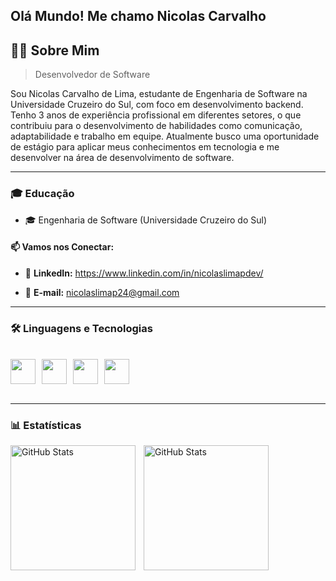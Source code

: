 Olá Mundo! Me chamo Nicolas Carvalho
---

## 👨‍💻 **Sobre Mim**

> Desenvolvedor de Software 

Sou Nicolas Carvalho de Lima, estudante de Engenharia de Software na Universidade Cruzeiro do Sul, com foco em desenvolvimento backend. Tenho 3 anos de experiência profissional em diferentes setores, o que contribuiu para o desenvolvimento de habilidades como comunicação, adaptabilidade e trabalho em equipe. Atualmente busco uma oportunidade de estágio para aplicar meus conhecimentos em tecnologia e me desenvolver na área de desenvolvimento de software. 

---

### 🎓 **Educação**
- 🎓 Engenharia de Software (Universidade Cruzeiro do Sul)

#### 📫 **Vamos nos Conectar:**  

- 🔗 **LinkedIn:** https://www.linkedin.com/in/nicolaslimapdev/

- 📧 **E-mail:** nicolaslimap24@gmail.com

---

### 🛠️ **Linguagens e Tecnologias**

<br/>

<div style="display: flex; gap: 10px;">
    <img src="https://cdn.jsdelivr.net/gh/devicons/devicon@latest/icons/java/java-original-wordmark.svg"
    width = 40/>
    <img src="https://cdn.jsdelivr.net/gh/devicons/devicon@latest/icons/html5/html5-original.svg"
    width="40">
    <img src="https://cdn.jsdelivr.net/gh/devicons/devicon@latest/icons/css3/css3-original.svg"
    width="40">
    <img src="https://cdn.jsdelivr.net/gh/devicons/devicon@latest/icons/git/git-original.svg"
    width="40">
</div>
<br/>

---

### 📊 Estatísticas

<img 
    align="left"
    alt="GitHub Stats" 
    height="200" 
    style="padding-right: 10px;" 
    src="https://github-readme-stats.vercel.app/api?username=nicolaslimap&show_icons=true&theme=tokyonight&include_all_commits=true&locale=pt-br" 
  />

<img 
      align="left" 
      alt="GitHub Stats" 
      height="200" 
      src="https://github-readme-stats.vercel.app/api/top-langs/?username=nicolaslimap&theme=tokyonight&layout=compact&custom_title=Tecnologias" 
  />
